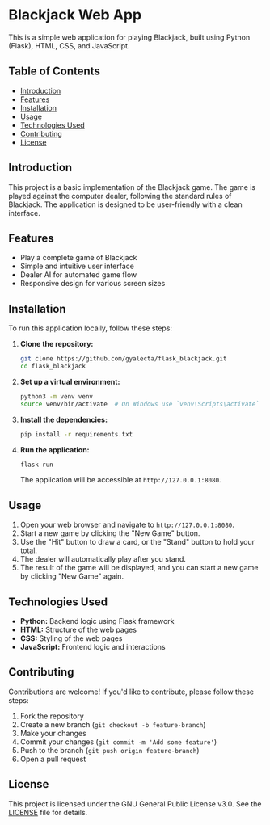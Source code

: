 # Blackjack Web App

This is a simple web application for playing Blackjack, built using Python (Flask), HTML, CSS, and JavaScript.

## Table of Contents

- [Introduction](#introduction)
- [Features](#features)
- [Installation](#installation)
- [Usage](#usage)
- [Technologies Used](#technologies-used)
- [Contributing](#contributing)
- [License](#license)

## Introduction

This project is a basic implementation of the Blackjack game. The game is played against the computer dealer, following the standard rules of Blackjack. The application is designed to be user-friendly with a clean interface.

## Features

- Play a complete game of Blackjack
- Simple and intuitive user interface
- Dealer AI for automated game flow
- Responsive design for various screen sizes

## Installation

To run this application locally, follow these steps:

1. **Clone the repository:**
   ```bash
   git clone https://github.com/gyalecta/flask_blackjack.git
   cd flask_blackjack
   ```

2. **Set up a virtual environment:**
   ```bash
   python3 -m venv venv
   source venv/bin/activate  # On Windows use `venv\Scripts\activate`
   ```

3. **Install the dependencies:**
   ```bash
   pip install -r requirements.txt
   ```

4. **Run the application:**
   ```bash
   flask run
   ```
   The application will be accessible at `http://127.0.0.1:8080`.

## Usage

1. Open your web browser and navigate to `http://127.0.0.1:8080`.
2. Start a new game by clicking the "New Game" button.
3. Use the "Hit" button to draw a card, or the "Stand" button to hold your total.
4. The dealer will automatically play after you stand.
5. The result of the game will be displayed, and you can start a new game by clicking "New Game" again.

## Technologies Used

- **Python:** Backend logic using Flask framework
- **HTML:** Structure of the web pages
- **CSS:** Styling of the web pages
- **JavaScript:** Frontend logic and interactions

## Contributing

Contributions are welcome! If you'd like to contribute, please follow these steps:

1. Fork the repository
2. Create a new branch (`git checkout -b feature-branch`)
3. Make your changes
4. Commit your changes (`git commit -m 'Add some feature'`)
5. Push to the branch (`git push origin feature-branch`)
6. Open a pull request

## License

This project is licensed under the GNU General Public License v3.0. See the [LICENSE](LICENSE) file for details.
```
